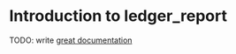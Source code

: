 # Introduction to ledger_report

TODO: write [great documentation](http://jacobian.org/writing/great-documentation/what-to-write/)
